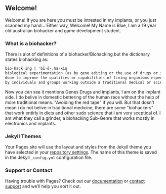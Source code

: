## Welcome!

Welcome! If you are here you must be intrested in my implants, or you just scanned my hand... Either way, Welcome!
My Name is Blue, I am a 19 year old australian biohacker and game development student.
###
###
###
### What is a biohacker?

There is alot of definitions of a biohacker/Biohacking but the dictionary states biohacking as:
```markdown
bio·hack·ing | ˈbī-ō-ˌha-kiŋ 
biological experimentation (as by gene editing or the use of drugs or implants) 
done to improve the qualities or capabilities of living organisms especially 
by individuals and groups working outside a traditional medical or scientific research environment
```



Now you can see it mentions Genes Drugs and implants, I am on the implant side. I do belive in domestic bettering of the human race without the help of more traditional means. "Avoiding the red tape" if you will. But that dosn't mean i do not belive in traditional medicine, there are some "biohackers" that work entirly in diets and other sudo science that i am very sceptical of. I am what they call a grinder, a biohacking Sub-Genre that works mostly in electronics and implants.




### Jekyll Themes

Your Pages site will use the layout and styles from the Jekyll theme you have selected in your [repository settings](https://github.com/Vampire-blue/BioSite/settings). The name of this theme is saved in the Jekyll `_config.yml` configuration file.

### Support or Contact

Having trouble with Pages? Check out our [documentation](https://docs.github.com/categories/github-pages-basics/) or [contact support](https://github.com/contact) and we’ll help you sort it out.
